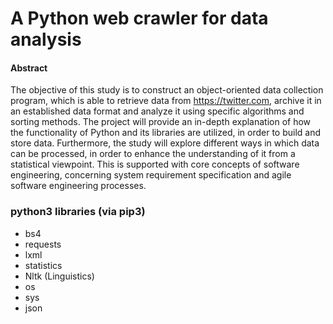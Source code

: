 # A Python web crawler for data analysis


#### Abstract 
The objective of this study is to construct an object-oriented data collection program, which is able to retrieve data from https://twitter.com, archive it in an established data format and analyze it using specific algorithms and sorting methods. The project will provide an in-depth explanation of how the functionality of Python and its libraries are utilized, in order to build and store data. Furthermore, the study will explore different ways in which data can be processed, in order to enhance the understanding of it from a statistical viewpoint. This is supported with core concepts of software engineering, concerning system requirement specification and agile software engineering processes.


### python3 libraries (via pip3)
- bs4
- requests
- lxml
- statistics
- Nltk (Linguistics)
- os
- sys
- json
